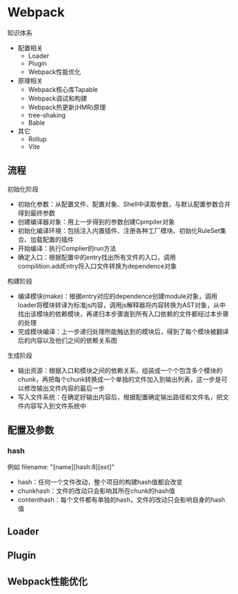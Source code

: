 # Webpack

知识体系

- 配置相关
  - Loader
  - Plugin
  - Webpack性能优化
- 原理相关
  - Webpack核心库Tapable
  - Webpack调试和构建
  - Webpack热更新(HMR)原理
  - tree-shaking
  - Bable
- 其它
  - Rollup
  - Vite

## 流程

初始化阶段

- 初始化参数：从配置文件、配置对象、Shell中读取参数，与默认配置参数合并得到最终参数
- 创建编译器对象：用上一步得到的参数创建Cpmpiler对象
- 初始化编译环境：包括注入内置插件、注册各种工厂模块、初始化RuleSet集合、加载配置的插件
- 开始编译：执行Complier的run方法
- 确定入口：根据配置中的entry找出所有文件的入口，调用compilition.addEntry将入口文件转换为dependence对象

构建阶段

- 编译模块(make)：根据entry对应的dependence创建module对象，调用loader将模块转译为标准js内容，调用js解释器将内容转换为AST对象，从中找出该模块的依赖模块，再递归本步骤直到所有入口依赖的文件都经过本步骤的处理
- 完成模块编译：上一步递归处理所能触达到的模块后，得到了每个模块被翻译后的内容以及他们之间的依赖关系图

生成阶段

- 输出资源：根据入口和模块之间的依赖关系，组装成一个个包含多个模块的chunk，再把每个chunk转换成一个单独的文件加入到输出列表，这一步是可以修改输出文件内容的最后一步
- 写入文件系统：在确定好输出内容后，根据配置确定输出路径和文件名，把文件内容写入到文件系统中

## 配置及参数

### hash

例如 filename: "[name][hash:8][ext]"

- hash：任何一个文件改动，整个项目的构建hash值都会改变
- chunkhash：文件的改动只会影响其所在chunk的hash值
- contenthash：每个文件都有单独的hash，文件的改动只会影响自身的hash值

## Loader

## Plugin

## Webpack性能优化
